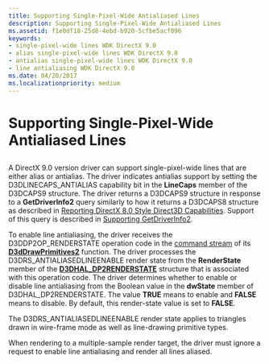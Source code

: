 ```yaml
---
title: Supporting Single-Pixel-Wide Antialiased Lines
description: Supporting Single-Pixel-Wide Antialiased Lines
ms.assetid: f1e0df18-25d8-4ebd-b920-5cfbe5acf096
keywords:
- single-pixel-wide lines WDK DirectX 9.0
- alias single-pixel-wide lines WDK DirectX 9.0
- antialias single-pixel-wide lines WDK DirectX 9.0
- line antialiasing WDK DirectX 9.0
ms.date: 04/20/2017
ms.localizationpriority: medium
---
```


# Supporting Single-Pixel-Wide Antialiased Lines


## <span id="ddk_supporting_single_pixel_wide_antialiased_lines_gg"></span><span id="DDK_SUPPORTING_SINGLE_PIXEL_WIDE_ANTIALIASED_LINES_GG"></span>


A DirectX 9.0 version driver can support single-pixel-wide lines that are either alias or antialias. The driver indicates antialias support by setting the D3DLINECAPS\_ANTIALIAS capability bit in the **LineCaps** member of the D3DCAPS9 structure. The driver returns a D3DCAPS9 structure in response to a **GetDriverInfo2** query similarly to how it returns a D3DCAPS8 structure as described in [Reporting DirectX 8.0 Style Direct3D Capabilities](reporting-directx-8-0-style-direct3d-capabilities.md). Support of this query is described in [Supporting GetDriverInfo2](supporting-getdriverinfo2.md).

To enable line antialiasing, the driver receives the D3DDP2OP\_RENDERSTATE operation code in the [command stream](command-stream.md) of its [**D3dDrawPrimitives2**](https://docs.microsoft.com/windows-hardware/drivers/ddi/d3dhal/nc-d3dhal-lpd3dhal_drawprimitives2cb) function. The driver processes the D3DRS\_ANTIALIASEDLINEENABLE render state from the **RenderState** member of the [**D3DHAL\_DP2RENDERSTATE**](https://docs.microsoft.com/windows-hardware/drivers/ddi/d3dhal/ns-d3dhal-_d3dhal_dp2renderstate) structure that is associated with this operation code. The driver determines whether to enable or disable line antialiasing from the Boolean value in the **dwState** member of D3DHAL\_DP2RENDERSTATE. The value **TRUE** means to enable and **FALSE** means to disable. By default, this render-state value is set to **FALSE**.

The D3DRS\_ANTIALIASEDLINEENABLE render state applies to triangles drawn in wire-frame mode as well as line-drawing primitive types.

When rendering to a multiple-sample render target, the driver must ignore a request to enable line antialiasing and render all lines aliased.

 

 





